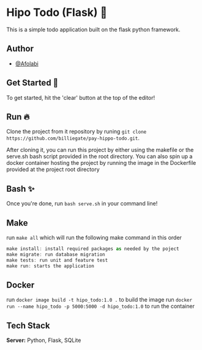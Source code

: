 
# Hipo Todo (Flask) 📝  
This is a simple todo application built on the flask python framework.  

## Author  
- [@Afolabi](https://www.github.com/billiegate)  

## Get Started 🚀  
To get started, hit the 'clear' button at the top of the editor!  

## Run 🔥  
Clone the project from it repository by runing `git clone https://github.com/billiegate/pay-hippo-todo.git`. 

After cloning it, you can run this project by either using the makefile or
the serve.sh bash script provided in the root directory. You can also spin up a 
docker container hosting the project by running the image in the Dockerfile provided at the 
project root directory

## Bash ✨  
Once you're done, run `bash serve.sh` in your command line!

## Make
run `make all` which will run the following make command in this order

~~~javascript  
make install: install required packages as needed by the poject  
make migrate: run database migration  
make tests: run unit and feature test  
make run: starts the application
~~~

## Docker
run `docker image build -t hipo_todo:1.0 .` to build the image
run `docker run --name hipo_todo -p 5000:5000 -d hipo_todo:1.0` to run the container 

## Tech Stack  
**Server:** Python, Flask, SQLite  
 
